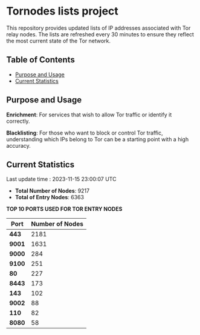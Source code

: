 # Tornodes lists project

This repository provides updated lists of IP addresses associated with Tor relay nodes. The lists are refreshed every 30 minutes to ensure they reflect the most current state of the Tor network.

## Table of Contents

- [Purpose and Usage](#purpose-and-usage)
- [Current Statistics](#current-statistics)


## Purpose and Usage

**Enrichment**: For services that wish to allow Tor traffic or identify it correctly.

**Blacklisting**: For those who want to block or control Tor traffic, understanding which IPs belong to Tor can be a starting point with a high accuracy.

## Current Statistics

Last update time : 2023-11-15 23:00:07 UTC

- **Total Number of Nodes**: 9217
- **Total of Entry Nodes**: 6363

**TOP 10 PORTS USED FOR TOR ENTRY NODES**

| **Port** | **Number of Nodes** |
|------|-----------------|
| **443**   | 2181  |
| **9001**   | 1631  |
| **9000**   | 284  |
| **9100**   | 251  |
| **80**   | 227  |
| **8443**   | 173  |
| **143**   | 102  |
| **9002**   | 88  |
| **110**   | 82  |
| **8080**   | 58  |

